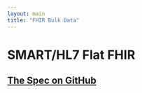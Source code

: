 ```yaml
---
layout: main
title: "FHIR Bulk Data"
---
```


# SMART/HL7 Flat FHIR

## [The Spec on GitHub](https://hl7.org/fhir/uv/bulkdata/)

